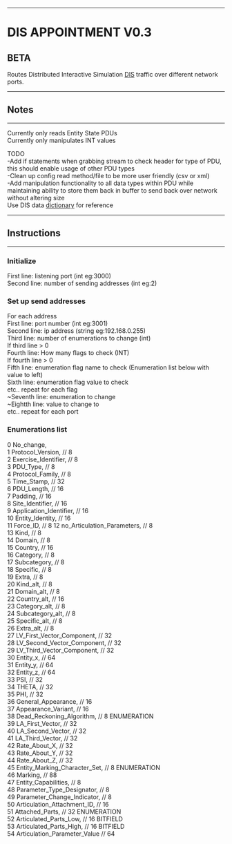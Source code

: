 --------------------------
# DIS APPOINTMENT V0.3
BETA   
--------------------------
Routes Distributed Interactive Simulation [DIS](https://en.wikipedia.org/wiki/Distributed_Interactive_Simulation) traffic over different network ports.   
   
--------------------------
## Notes
--------------------------
Currently only reads Entity State PDUs   
Currently only manipulates INT values   
   
TODO   
-Add if statements when grabbing stream to check header for type of PDU, this should enable usage of other PDU types   
-Clean up config read method/file to be more user friendly (csv or xml)   
-Add manipulation functionality to all data types within PDU while maintaining ability to store them back in buffer to send back over network without altering size   
Use DIS data [dictionary](http://faculty.nps.edu/brutzman/vrtp/mil/navy/nps/disEnumerations/JdbeHtmlFiles/dis-dd.html) for reference   

--------------------------
## Instructions
--------------------------
### Initialize
First line: 	listening port (int eg:3000)   
Second line: 	number of sending addresses (int eg:2)   
   
### Set up send addresses
For each address   
First line: 	port number (int eg:3001)   
Second line: 	ip address (string eg:192.168.0.255)   
Third line:	number of enumerations to change (int)   
If third line > 0   
	Fourth line:	How many flags to check (INT)   
	If fourth line > 0   
		Fifth line: 	enumeration flag name to check (Enumeration list below with value to left)   
		Sixth line:	enumeration flag value to check   
		etc.. repeat for each flag   
	~Seventh line: 	enumeration to change   
	~Eightth line:	value to change to   
	etc.. repeat for each port   
   
### Enumerations list
0    No_change,    
1    Protocol_Version,		// 8    
2    Exercise_Identifier,	// 8    
3    PDU_Type,			    // 8   
4    Protocol_Family,		// 8   
5    Time_Stamp,		// 32   
6    PDU_Length,		// 16   
7    Padding,			// 16   
8    Site_Identifier,		// 16      
9    Application_Identifier, 	// 16     
10    Entity_Identity,		// 16   
11    Force_ID,			// 8
12    no_Articulation_Parameters,	// 8   
13    Kind,		// 8   
14    Domain,		// 8    
15    Country,		// 16   
16    Category,		// 8   
17    Subcategory,	// 8   
18    Specific,		// 8   
19    Extra,		// 8   
20    Kind_alt,		// 8   
21    Domain_alt,	// 8   
22    Country_alt,	// 16   
23    Category_alt,	// 8   
24    Subcategory_alt,	// 8   
25    Specific_alt,	// 8   
26    Extra_alt,	// 8   
27    LV_First_Vector_Component,	// 32   
28    LV_Second_Vector_Component,	// 32   
29    LV_Third_Vector_Component,	// 32   
30    Entity_x,	// 64   
31    Entity_y,	// 64   
32    Entity_z,	// 64   
33    PSI,	    // 32   
34    THETA,	// 32   
35    PHI,	    // 32   
36    General_Appearance,	    // 16   
37    Appearance_Variant,       // 16   
38    Dead_Reckoning_Algorithm,	// 8 ENUMERATION   
39    LA_First_Vector,	// 32   
40    LA_Second_Vector,	// 32   
41    LA_Third_Vector,	// 32   
42    Rate_About_X,		// 32   
43    Rate_About_Y,		// 32   
44    Rate_About_Z,		// 32   
45    Entity_Marking_Character_Set,	// 8 ENUMERATION   
46    Marking,			    // 88   
47    Entity_Capabilities,	// 8   
48    Parameter_Type_Designator,	// 8   
49    Parameter_Change_Indicator,	// 8   
50    Articulation_Attachment_ID,	// 16   
51    Attached_Parts,			    // 32 ENUMERATION   
52    Articulated_Parts_Low,		// 16 BITFIELD   
53    Articulated_Parts_High,		// 16 BITFIELD   
54    Articulation_Parameter_Value	// 64   
